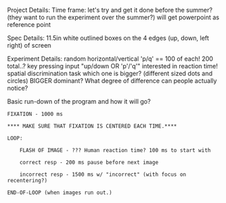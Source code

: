 Project Details:
	Time frame: let's try and get it done before the summer? (they want to run the experiment over the summer?)
	will get powerpoint as reference point

Spec Details:
	11.5in white outlined boxes on the 4 edges (up, down, left right) of 			screen
	
Experiment Details:
	random horizontal/vertical 'p/q' == 100 of each! 200 total..?
		key pressing input "up/down OR 'p'/'q'"
			interested in reaction time!
		spatial discrimination task
			which one is bigger? (different sized dots and circles) 
				BIGGER dominant?
	 		What degree of difference can people actually notice?


Basic run-down of the program and how it will go?

	FIXATION - 1000 ms

	**** MAKE SURE THAT FIXATION IS CENTERED EACH TIME.****

	LOOP:

		FLASH OF IMAGE - ??? Human reaction time? 100 ms to start with

		correct resp - 200 ms pause before next image

		incorrect resp - 1500 ms w/ "incorrect" (with focus on recentering?)

	END-OF-LOOP (when images run out.)
